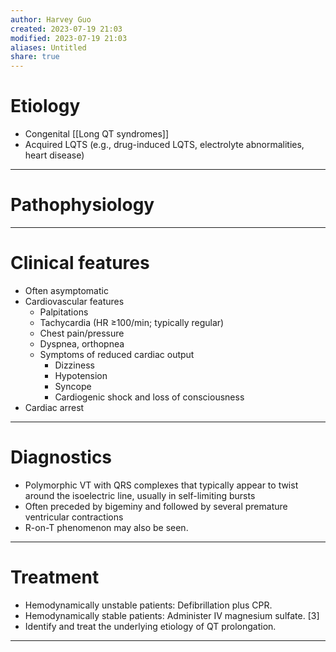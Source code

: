 ```yaml
---
author: Harvey Guo
created: 2023-07-19 21:03
modified: 2023-07-19 21:03
aliases: Untitled
share: true
---
```

# Etiology
- Congenital [[Long QT syndromes]]
- Acquired LQTS (e.g., drug-induced LQTS, electrolyte abnormalities, heart disease)

---
# Pathophysiology

---
# Clinical features
- Often asymptomatic
- Cardiovascular features
	- Palpitations
	- Tachycardia (HR ≥100/min; typically regular)
	- Chest pain/pressure 
	- Dyspnea, orthopnea
	- Symptoms of reduced cardiac output
		- Dizziness
		- Hypotension
		- Syncope 
		- Cardiogenic shock and loss of consciousness
- Cardiac arrest

---
# Diagnostics
- Polymorphic VT with QRS complexes that typically appear to twist around the isoelectric line, usually in self-limiting bursts
- Often preceded by bigeminy and followed by several premature ventricular contractions
- R-on-T phenomenon may also be seen.

---
# Treatment
- Hemodynamically unstable patients: Defibrillation plus CPR. 
- Hemodynamically stable patients: Administer IV magnesium sulfate. [3]
- Identify and treat the underlying etiology of QT prolongation.

---
